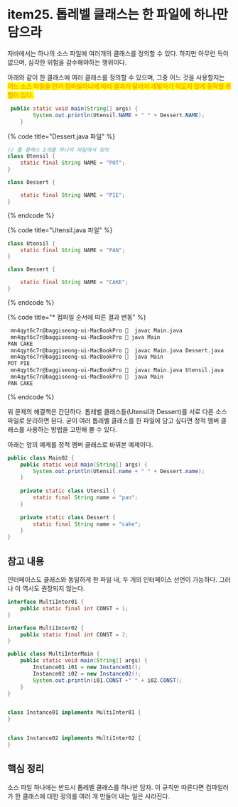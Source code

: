 # item25. 톱레벨 클래스는 한 파일에 하나만 담으라

자바에서는 하나의 소스 파일에 여러개의 클래스를 정의할 수 있다. 하지만 아무런 득이 없으며, 심각한 위험을 감수해야하는 행위이다.&#x20;

아래와 같이 한 클래스에 여러 클래스를 정의할 수 있으며, 그중 어느 것을 사용할지는 <mark style="color:orange;">**어느 소스 파일을 먼저 컴파일하냐에 따라 결과가 달라져 개발자가 의도치 않게 동작할 위험이 있다.**</mark>&#x20;

```java
 public static void main(String[] args) {
        System.out.println(Utensil.NAME + " " + Dessert.NAME);
    }
```

{% code title="Dessert.java 파일" %}
```java
// 톱 클래스 2개를 하나의 파일에서 정의
class Utensil {
    static final String NAME = "POT";
}

class Dessert {

    static final String NAME = "PIE";
}
```
{% endcode %}

{% code title="Utensil.java 파일" %}
```java
class Utensil {
    static final String NAME = "PAN";
}

class Dessert {

    static final String NAME = "CAKE";
}
```
{% endcode %}



{% code title="* 컴파일 순서에 따른 결과 변동" %}
```bash
 mn4qyt6c7r@baggiseong-ui-MacBookPro   javac Main.java
 mn4qyt6c7r@baggiseong-ui-MacBookPro  java Main
PAN CAKE
 mn4qyt6c7r@baggiseong-ui-MacBookPro   javac Main.java Dessert.java
 mn4qyt6c7r@baggiseong-ui-MacBookPro   java Main
POT PIE
 mn4qyt6c7r@baggiseong-ui-MacBookPro   javac Main.java Utensil.java
 mn4qyt6c7r@baggiseong-ui-MacBookPro   java Main
PAN CAKE
```
{% endcode %}

위 문제의 해결책은 간단하다. 톰레벨 클래스들(Utensil과 Dessert)를 서로 다른 소스 파일로 분리하면 된다. 굳이 여러 톱레벨 클래스를 한 파일에 담고 싶다면 정적 멤버 클래스를 사용하는 방법을 고민해 볼 수 있다.&#x20;

아래는 앞의 예제를 정적 멤버 클래스로 바꿔본 예제이다.&#x20;

```java
public class Main02 {
    public static void main(String[] args) {
        System.out.println(Utensil.name + " " + Dessert.name);
    }
    
    private static class Utensil {
        static final String name = "pan";
    }
    
    private static class Dessert {
        static final String name = "cake";
    }
}
```



## 참고 내용

인터페이스도 클래스와 동일하게 한 파일 내, 두 개의 인터페이스 선언이 가능하다. 그러나 이 역시도 권장되지 않는다.&#x20;

```java
interface MultiInter01 {
    public static final int CONST = 1;
}

interface MultiInter02 {
    public static final int CONST = 2;
}

```

```java
public class MultiInterMain {
    public static void main(String[] args) {
        Instance01 i01 = new Instance01();
        Instance02 i02 = new Instance02();
        System.out.println(i01.CONST +" " + i02.CONST);
    }
}


class Instance01 implements MultiInter01 {
}


class Instance02 implements MultiInter02 {
}
```



## 핵심 정리

소스 파일 하나에는 반드시 톱레벨 클래스를 하나만 담자. 이 규칙만 따른다면 컴파일러가 한 클래스에 대한 정의를 여러 개 만들어 내는 일은 사라진다.&#x20;
